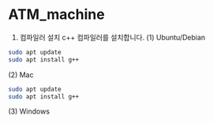 # ATM_machine

1. 컴파일러 설치
c++ 컴파일러를 설치합니다.
(1) Ubuntu/Debian

```bash
sudo apt update
sudo apt install g++
```
(2) Mac
```bash
sudo apt update
sudo apt install g++
```
(3) Windows


